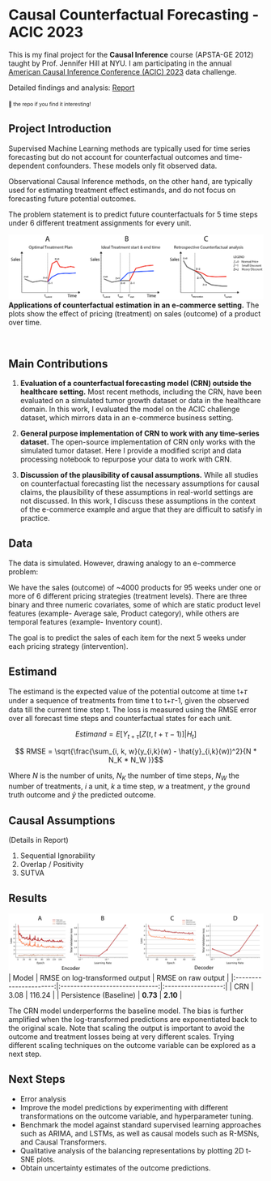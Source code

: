 # Causal Counterfactual Forecasting - ACIC 2023
This is my final project for the **Causal Inference** course (APSTA-GE 2012) taught by Prof. Jennifer Hill at NYU. I am participating in the annual [American Causal Inference Conference (ACIC) 2023](https://sci-info.org/annual-meeting/) data challenge.

Detailed findings and analysis: [Report](Report.pdf)

<font size="1"> 🌟 the repo if you find it interesting!</font>

## Project Introduction

Supervised Machine Learning methods are typically used for time series forecasting but do not account for counterfactual outcomes and time-dependent confounders. These models only fit observed data. 

Observational Causal Inference methods, on the other hand, are typically used for estimating treatment effect estimands, and do not focus on forecasting future potential outcomes. 

The problem statement is to predict future counterfactuals for 5 time steps under 6 different treatment assignments for every unit.


![Applications of Couterfactual forecasting](./figures/Fig1.jpg)
**Applications of counterfactual estimation in an e-commerce setting.** The plots show the effect of pricing (treatment) on sales (outcome) of a product over time. 

<br>

## Main Contributions
1. **Evaluation of a counterfactual forecasting model (CRN) outside the healthcare setting.** Most recent methods, including the CRN, have been evaluated on a simulated tumor growth dataset or data in the healthcare domain. In this work, I evaluated the model on the ACIC challenge dataset, which mirrors data in an e-commerce business setting.

2. **General purpose implementation of CRN to work with any time-series dataset.**  The open-source implementation of CRN only works with the simulated tumor dataset. Here I provide a modified script and data processing notebook to repurpose your data to work with CRN.

3. **Discussion of the plausibility of causal assumptions.** While all studies on counterfactual forecasting list the necessary assumptions for causal claims, the plausibility of these assumptions in real-world settings are not discussed. In this work, I discuss these assumptions in the context of the e-commerce example and argue that they are difficult to satisfy in practice.
## Data
The data is simulated. However, drawing analogy to an e-commerce problem:

We have the sales (outcome) of ~4000 products for 95 weeks under one or more of 6 different pricing strategies (treatment levels). There are three binary and three numeric covariates, some of which are static product level features (example- Average sale, Product category), while others are temporal features (example- Inventory count).

The goal is to predict the sales of each item for the next 5 weeks under each pricing strategy (intervention).

## Estimand
The estimand is the expected value of the potential outcome at time t+𝜏 under a sequence of treatments from time t to t+𝜏-1, given the observed data till the current time step t. The loss is measured using the RMSE error over all forecast time steps and counterfactual states for each unit.

```math 
    Estimand = E[Y_{t+\tau}[Z(t, t+\tau-1)] | H_t]
```
```math 
    RMSE = \sqrt{\frac{\sum_{i, k, w}(y_{i,k}(w) - \hat{y}_{i,k}(w))^2}{N * N_K * N_W }}
```


Where $N$ is the number of units, $N_K$ the number of time steps, $N_W$ the number of treatments, $i$ a unit, $k$ a time step, $w$ a treatment, $y$ the
ground truth outcome and $\hat{y}$ the predicted outcome.

## Causal Assumptions
(Details in Report)
1. Sequential Ignorability
2. Overlap / Positivity
3. SUTVA

## Results
![Learning Curves](./figures/Fig3.jpg)
|         Model          | RMSE on log-transformed output | RMSE on raw output |
|:----------------------:|:------------------------------:|:------------------:|
|           CRN          |              3.08              |       116.24       |
| Persistence (Baseline) |            **0.73**            |      **2.10**      |

The CRN model underperforms the baseline model. The bias is further amplified when the log-transformed predictions are exponentiated back to the original scale. Note that scaling the output is important to avoid the outcome and treatment losses being at very different scales. Trying different scaling techniques on the outcome variable can be explored as a next step. 

## Next Steps
* Error analysis
* Improve the model predictions by experimenting with different transformations on the outcome variable, and hyperparameter tuning. 
* Benchmark the model against standard supervised learning approaches such as ARIMA, and LSTMs, as well as causal models such as R-MSNs, and Causal Transformers. 
* Qualitative analysis of the balancing representations by plotting 2D t-SNE plots.
* Obtain uncertainty estimates of the outcome predictions.